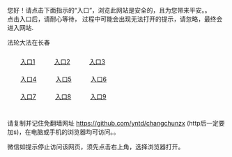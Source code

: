 您好！请点击下面指示的“入口”，浏览此网站是安全的，且为您带来平安。。 <br/>
点击入口后，请耐心等待， 过程中可能会出现无法打开的提示，请忽略，最终会进入网站. </br>

法轮大法在长春<br/>
<div style="padding:10px"><a style="margin:20px" target="_blank" href="https://d23nxwp3vtsc0b.cloudfront.net/2Qpsp?vhkzm" id="ccLink1" rel="nofollow">入口1</a> <a target="_blank" style="margin:20px" href="https://dkobm6xrxgtu.cloudfront.net/2Qpsp?nkihqz" id="ccLink2" rel="nofollow">入口2</a> <a style="margin:20px" target="_blank" href="https://d2gfrznx5lyfc3.cloudfront.net/2Qpsp?ndzcu" id="ccLink3" rel="nofollow">入口3</a></div>

<div style="padding:10px" ><a style="margin:20px" target="_blank" href="https://d23nxwp3vtsc0b.cloudfront.net/2Qpsp?vhkzm" id="ccLink4" rel="nofollow">入口4</a> <a style="margin:20px" href="https://dkobm6xrxgtu.cloudfront.net/2Qpsp?nkihqz" target="_blank" id="ccLink5" rel="nofollow">入口5</a> <a style="margin:20px" href="https://d2gfrznx5lyfc3.cloudfront.net/2Qpsp?ndzcu" target="_blank" id="ccLink6" rel="nofollow">入口6</a></div>

<div style="padding:10px"><a style="margin:20px" target="_blank" href="https://d23nxwp3vtsc0b.cloudfront.net/2Qpsp?vhkzm" id="ccLink7" rel="nofollow">入口7</a> <a style="margin:20px" href="https://dkobm6xrxgtu.cloudfront.net/2Qpsp?nkihqz" target="_blank" id="ccLink8" rel="nofollow">入口8</a> <a style="margin:20px" target="_blank" href="https://d2gfrznx5lyfc3.cloudfront.net/2Qpsp?ndzcu" id="ccLink9" rel="nofollow">入口9</a></div>

<br/>



请复制并记住免翻墙网址 https://github.com/yntd/changchunzx (http后一定要加s)，在电脑或手机的浏览器均可访问。。<br/>

微信如提示停止访问该网页，须先点击右上角，选择浏览器打开。
